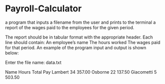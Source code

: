 # Payroll-Calculator
a program that inputs a filename from the user and prints to the terminal a report of the wages paid to the employees for the given period.

The report should be in tabular format with the appropriate header.
Each line should contain:
An employee’s name
The hours worked
The wages paid for that period.
An example of the program input and output is shown below:

Enter the file name: data.txt

Name            Hours      Total Pay
Lambert            34         357.00
Osborne            22         137.50
Giacometti          5         503.50
